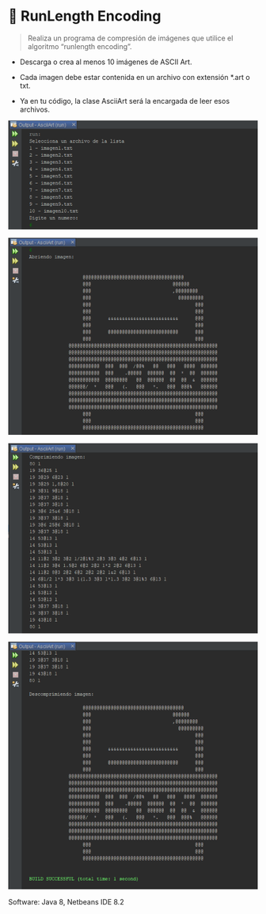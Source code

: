 # 💾 RunLength Encoding

> Realiza un programa de compresión de imágenes que utilice el algoritmo “runlength encoding”.

- Descarga o crea al menos 10 imágenes de ASCII Art.

- Cada imagen debe estar contenida en un archivo con extensión \*.art o txt.

- Ya en tu código, la clase AsciiArt será la encargada de leer esos archivos.

![Cap1](img-readme/Captura.PNG)

![Cap1](img-readme/Captura2.PNG)

![Cap1](img-readme/Captura3.PNG)

![Cap1](img-readme/Captura4.PNG)

Software: Java 8, Netbeans IDE 8.2
